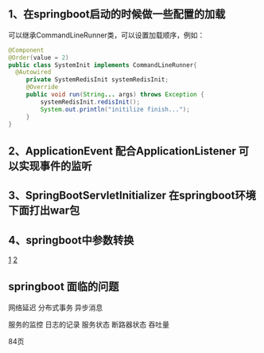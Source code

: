 ## 1、在springboot启动的时候做一些配置的加载
可以继承CommandLineRunner类，可以设置加载顺序，例如：

``` java
@Component
@Order(value = 2)
public class SystemInit implements CommandLineRunner{
  @Autowired
     private SystemRedisInit systemRedisInit;
     @Override
     public void run(String... args) throws Exception {
         systemRedisInit.redisInit();
         System.out.println("initilize finish...");
     }  
}
```
## 2、ApplicationEvent 配合ApplicationListener 可以实现事件的监听
## 3、SpringBootServletInitializer 在springboot环境下面打出war包
## 4、springboot中参数转换
[1](https://www.cnblogs.com/daxin/archive/2013/11/02/3404374.html)
[2](https://blog.csdn.net/u014527058/article/details/62883573)

## springboot 面临的问题
网络延迟
分布式事务
异步消息

 服务的监控 日志的记录
 服务状态 断路器状态
 吞吐量

 84页
